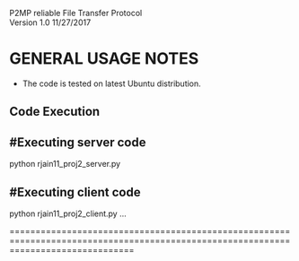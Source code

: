P2MP reliable File Transfer Protocol  
Version 1.0 11/27/2017

GENERAL USAGE NOTES
===================

- The code is tested on latest Ubuntu distribution.

Code Execution
--------------

#Executing server code
---------------------
python rjain11_proj2_server.py <serverport> <destination filename> <loss probability>

#Executing client code
----------------------
python rjain11_proj2_client.py <server1IP> <server2IP> ... <servernIP> <serverport> <source filename> <MSS>

====================================================================================================================================
